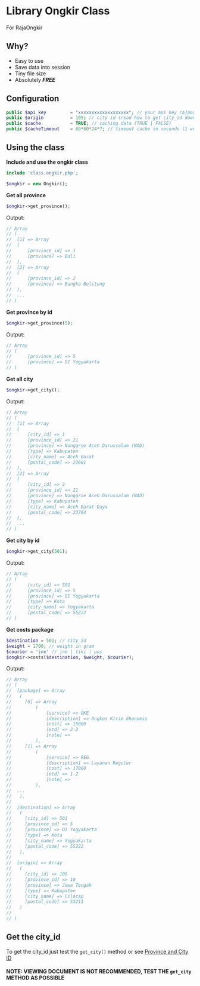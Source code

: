 # Library Ongkir Class
For RajaOngkir

## Why?
- Easy to use
- Save data into session
- Tiny file size
- Absolutely **_FREE_**

## Configuration

```php
public $api_key 		= "xxxxxxxxxxxxxxxxxxx"; // your api key rajaongkir
public $origin  		= 105; // city id (read how to get city_id down below)
public $cache   		= TRUE; // caching data (TRUE | FALSE)
public $cacheTimeout	= 60*60*24*7; // timeout cache in seconds (1 week example)
```

## Using the class

**Include and use the ongkir class**

```php
include 'class.ongkir.php';

$ongkir = new Ongkir();
```

**Get all province**
```php
$ongkir->get_province();
```
Output:
```php
// Array
// (
// 	[1] => Array
// 	(
// 		[province_id] => 1
// 		[province] => Bali
// 	),
//  [2] => Array
//  (
//      [province_id] => 2
//      [province] => Bangka Belitung
//  ),
// 	...
// )
```


**Get province by id**
```php
$ongkir->get_province(5);
```
Output:
```php
// Array
// (
// 		[province_id] => 5
// 		[province] => DI Yogyakarta
// )
```


**Get all city**
```php
$ongkir->get_city();
```
Output: 
```php
// Array
// (
//  [1] => Array
//  (
//  	[city_id] => 1
//  	[province_id] => 21
//  	[province] => Nanggroe Aceh Darussalam (NAD)
//  	[type] => Kabupaten
//  	[city_name] => Aceh Barat
//  	[postal_code] => 23681
//  ), 
//  [2] => Array
//  (
//  	[city_id] => 2
//  	[province_id] => 21
//  	[province] => Nanggroe Aceh Darussalam (NAD)
//  	[type] => Kabupaten
//  	[city_name] => Aceh Barat Daya
//  	[postal_code] => 23764
//  ),
// 	...
// )
```


**Get city by id**
```php
$ongkir->get_city(501);
```
Output:
```php
// Array
// (
//  	[city_id] => 501
//  	[province_id] => 5
//  	[province] => DI Yogyakarta
//  	[type] => Kota
//  	[city_name] => Yogyakarta
//  	[postal_code] => 55222
// )
```



**Get costs package**
```php
$destination = 501; // city_id
$weight = 1700; // weight in gram
$courier = 'jne' // jne | tiki | pos
$ongkir->costs($destination, $weight, $courier);
```
Output:
```php
// Array
// (
//  [package] => Array
//   (
//     [0] => Array
//         (
//             [service] => OKE
//             [description] => Ongkos Kirim Ekonomis
//             [cost] => 15000
//             [etd] => 2-3
//             [note] => 
//         ),
//     [1] => Array
//         (
//             [service] => REG
//             [description] => Layanan Reguler
//             [cost] => 17000
//             [etd] => 1-2
//             [note] => 
//         ),
// 	...
//   ),
// 
//  [destination] => Array
//   (
//     [city_id] => 501
//     [province_id] => 5
//     [province] => DI Yogyakarta
//     [type] => Kota
//     [city_name] => Yogyakarta
//     [postal_code] => 55222
//   ),
// 
//  [origin] => Array
//   (
//     [city_id] => 105
//     [province_id] => 10
//     [province] => Jawa Tengah
//     [type] => Kabupaten
//     [city_name] => Cilacap
//     [postal_code] => 53211
//   )
// 
// )
```

## Get the city_id
To get the city_id just test the ```get_city()``` method
or see [Province and City ID](https://github.com/faytranevozter/ongkir/blob/master/province.city.txt "Province and City ID")
#### NOTE: VIEWING DOCUMENT IS NOT RECOMMENDED, TEST THE ```get_city``` METHOD AS POSSIBLE
